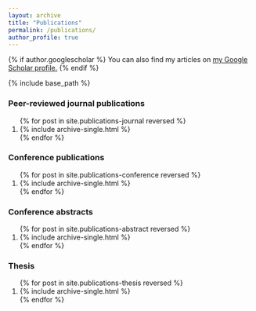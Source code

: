 ```yaml
---
layout: archive
title: "Publications"
permalink: /publications/
author_profile: true
---
```


{% if author.googlescholar %}
  You can also find my articles on <u><a href="{{author.googlescholar}}">my Google Scholar profile</a>.</u>
{% endif %}

{% include base_path %}

<div>
<p><h3>Peer-reviewed journal publications</h3></p>
<ol>
{% for post in site.publications-journal reversed %}
  <li>{% include archive-single.html %}</li>
{% endfor %}
</ol>
</div>

<div>
<p><h3>Conference publications</h3></p>
<ol>
{% for post in site.publications-conference reversed %}
  <li>{% include archive-single.html %}</li>
{% endfor %}
</ol>
</div>

<div>
<p><h3>Conference abstracts</h3></p>
<ol>
{% for post in site.publications-abstract reversed %}
  <li>{% include archive-single.html %}</li>
{% endfor %}
</ol>
</div>

<div>
<p><h3>Thesis</h3></p>
<ol>
{% for post in site.publications-thesis reversed %}
  <li>{% include archive-single.html %}</li>
{% endfor %}
</ol>
</div>